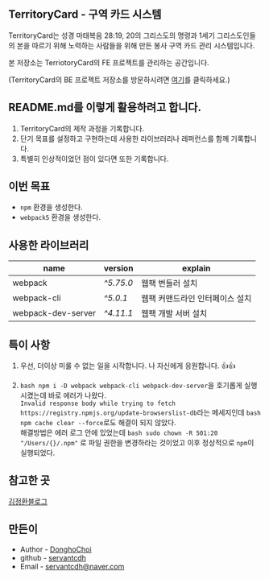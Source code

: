## TerritoryCard - 구역 카드 시스템

TerritoryCard는 성경 마태복음 28:19, 20의 그리스도의 명령과 1세기 그리스도인들의 본을 따르기 위해 노력하는 사람들을 위해 만든 봉사 구역 카드 관리 시스템입니다.

본 저장소는 TerriotoryCard의 FE 프로젝트를 관리하는 공간입니다.

(TerritoryCard의 BE 프로젝트 저장소를 방문하시려면 [여기](https://github.com/servantcdh/territory-card-api)를 클릭하세요.)

## README.md를 이렇게 활용하려고 합니다.

1. TerritoryCard의 제작 과정을 기록합니다.
2. 단기 목표를 설정하고 구현하는데 사용한 라이브러리나 레퍼런스를 함께 기록합니다.
3. 특별히 인상적이었던 점이 있다면 또한 기록합니다.

## 이번 목표

- `npm` 환경을 생성한다.
- `webpack5` 환경을 생성한다.

## 사용한 라이브러리

| name               | version   | explain                         |
| ------------------ | --------- | ------------------------------- |
| webpack            | _^5.75.0_ | 웹팩 번들러 설치                |
| webpack-cli        | _^5.0.1_  | 웹팩 커맨드라인 인터페이스 설치 |
| webpack-dev-server | _^4.11.1_ | 웹팩 개발 서버 설치             |

## 특이 사항

1. 우선, 더이상 미룰 수 없는 일을 시작합니다. 나 자신에게 응원합니다. :+1::+1:

2. `bash npm i -D webpack webpack-cli webpack-dev-server`을 호기롭게 실행시켰는데 바로 에러가 나왔다.  
   `Invalid response body while trying to fetch https://registry.npmjs.org/update-browserslist-db`라는 메세지인데 `bash npm cache clear --force`로도 해결이 되지 않았다.  
   해결방법은 에러 로그 안에 있었는데 `bash sudo chown -R 501:20 "/Users/{}/.npm"` 로 파일 권한을 변경하라는 것이었고 이후 정상적으로 `npm`이 실행되었다.

## 참고한 곳

[김정환블로그](https://jeonghwan-kim.github.io/series/2019/12/09/frontend-dev-env-npm.html)

## 만든이

- Author - [DonghoChoi](https://github.com/servantcdh)
- github - [servantcdh](https://github.com/servantcdh)
- Email - [servantcdh@naver.com](servantcdh@naver.com)
